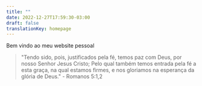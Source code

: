 ```yaml
---
title: ""
date: 2022-12-27T17:59:30-03:00
draft: false
translationKey: homepage
---
```


Bem vindo ao meu website pessoal

> "Tendo sido, pois, justificados pela fé, temos paz com Deus, por nosso Senhor Jesus Cristo; Pelo qual também temos entrada pela fé a esta graça, na qual estamos firmes, e nos gloriamos na esperança da glória de Deus." - Romanos 5:1,2
